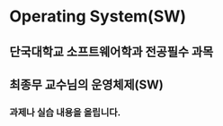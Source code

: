 Operating System(SW)
====================
## 단국대학교 소프트웨어학과 전공필수 과목
## 최종무 교수님의 운영체제(SW)
### 과제나 실습 내용을 올립니다.
